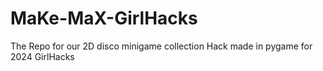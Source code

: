 # MaKe-MaX-GirlHacks
The Repo for our 2D disco minigame collection Hack made in pygame for 2024 GirlHacks
